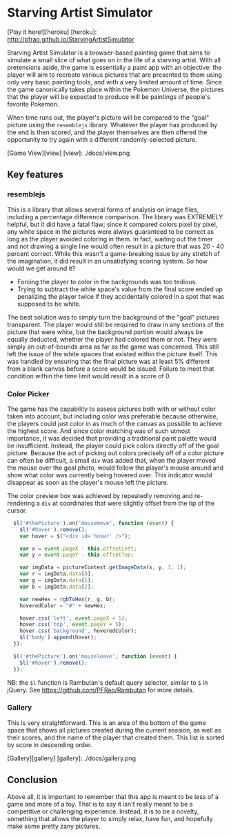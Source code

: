 # Starving Artist Simulator

[Play it here!][heroku]
[heroku]: http://pfrao.github.io/StarvingArtistSimulator

Starving Artist Simulator is a browser-based painting game that aims to simulate a small slice of what goes on in the life of a starving artist. With all pretensions aside, the game is essentially a paint app with an objective: the player will aim to recreate various pictures that are presented to them using only very basic painting tools, and with a very limited amount of time. Since the game canonically takes place within the Pokemon Universe, the pictures that the player will be expected to produce will be paintings of people's favorite Pokemon.

When time runs out, the player's picture will be compared to the "goal" picture using the `resemblejs` library. Whatever the player has produced by the end is then scored, and the player themselves are then offered the opportunity to try again with a different randomly-selected picture.

[Game View][view]
[view]: ./docs/view.png

## Key features

### resemblejs

This is a library that allows several forms of analysis on image files, including a percentage difference comparison. The library was EXTREMELY helpful, but it did have a fatal flaw; since it compared colors pixel by pixel, any white space in the pictures were always guaranteed to be correct as long as the player avoided coloring in them. In fact, waiting out the timer and not drawing a single line would often result in a picture that was 20 - 40 percent correct. While this wasn't a game-breaking issue by any stretch of the imagination, it did result in an unsatisfying scoring system. So how would we get around it?

* Forcing the player to color in the backgrounds was too tedious.
* Trying to subtract the white space's value from the final score ended up penalizing the player twice if they accidentally colored in a spot that was supposed to be white.

The best solution was to simply turn the background of the "goal" pictures transparent. The player would still be required to draw in any sections of the picture that were white, but the background portion would always be equally deducted, whether the player had colored them or not. They were simply an out-of-bounds area as far as the game was concerned. This still left the issue of the white spaces that existed within the picture itself. This was handled by ensuring that the final picture was at least 5% different from a blank canvas before a score would be issued. Failure to meet that condition within the time limit would result in a score of 0.

### Color Picker

The game has the capability to assess pictures both with or without color taken into account, but including color was preferable because otherwise, the players could just color in as much of the canvas as possible to achieve the highest score. And since color matching was of such utmost importance, it was decided that providing a traditional paint palette would be insufficient. Instead, the player could pick colors directly off of the goal picture. Because the act of picking out colors precisely off of a color picture can often be difficult, a small `div` was added that, when the player moved the mouse over the goal photo, would follow the player's mouse around and show what color was currently being hovered over. This indicator would disappear as soon as the player's mouse left the picture.

The color preview box was achieved by repeatedly removing and re-rendering a `div` at coordinates that were slightly offset from the tip of the cursor.

``` javascript
  $l('#thePicture').on('mousemove', function (event) {
    $l('#hover').remove();
    var hover = $("<div id='hover' />");

    var x = event.pageX - this.offsetLeft;
    var y = event.pageY - this.offsetTop;

    var imgData = pictureContext.getImageData(x, y, 1, 1);
    var r = imgData.data[0];
    var g = imgData.data[1];
    var b = imgData.data[2];

    var newHex = rgbToHex(r, g, b);
    hoveredColor = "#" + newHex;

    hover.css('left', event.pageX + 5);
    hover.css('top', event.pageY + 5);
    hover.css('background', hoveredColor);
    $l('body').append(hover);
  });

  $l('#thePicture').on('mouseleave', function (event) {
    $l('#hover').remove();
  });
```

NB: the `$l` function is Rambutan's default query selector, similar to `$` in jQuery. See https://github.com/PFRao/Rambutan for more details.

### Gallery

This is very straightforward. This is an area of the bottom of the game space that shows all pictures created during the current session, as well as their scores, and the name of the player that created them. This list is sorted by score in descending order.

[Gallery][gallery]
[gallery]: ./docs/gallery.png

## Conclusion

Above all, it is important to remember that this app is meant to be less of a game and more of a toy. That is to say it isn't really meant to be a competitive or challenging experience. Instead, it is to be a novelty, something that allows the player to simply relax, have fun, and hopefully make some pretty zany pictures.
